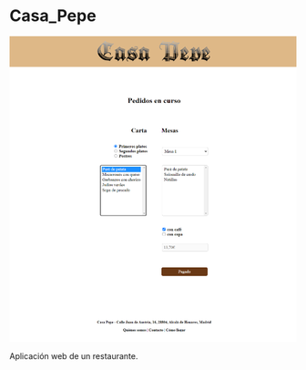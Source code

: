 # Casa_Pepe
![alt text](https://github.com/Alvarikoke99/Casa_Pepe/blob/main/resources/casaPepe.png "Logo")

Aplicación web de un restaurante.
